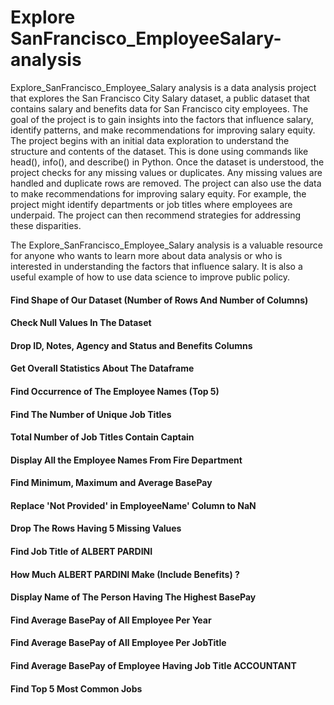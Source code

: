 # Explore SanFrancisco_EmployeeSalary-analysis
Explore_SanFrancisco_Employee_Salary analysis is a data analysis project that explores the San Francisco City Salary dataset, a public dataset that contains salary and benefits data for San Francisco city employees. The goal of the project is to gain insights into the factors that influence salary, identify patterns, and make recommendations for improving salary equity.
The project begins with an initial data exploration to understand the structure and contents of the dataset. This is done using commands like head(), info(), and describe() in Python. Once the dataset is understood, the project checks for any missing values or duplicates. Any missing values are handled and duplicate rows are removed.
The project can also use the data to make recommendations for improving salary equity. For example, the project might identify departments or job titles where employees are underpaid. The project can then recommend strategies for addressing these disparities.

The Explore_SanFrancisco_Employee_Salary analysis is a valuable resource for anyone who wants to learn more about data analysis or who is interested in understanding the factors that influence salary. It is also a useful example of how to use data science to improve public policy.

#### Find Shape of Our Dataset (Number of Rows And Number of Columns)
#### Check Null Values In The Dataset
#### Drop ID, Notes, Agency and Status and Benefits Columns
#### Get Overall Statistics About The Dataframe
#### Find Occurrence of The Employee Names (Top 5)
#### Find The Number of Unique Job Titles
#### Total Number of Job Titles Contain Captain
#### Display All the Employee Names From Fire Department
#### Find Minimum, Maximum and Average BasePay
#### Replace 'Not Provided' in EmployeeName' Column to NaN
#### Drop The Rows Having 5 Missing Values
#### Find Job Title of ALBERT PARDINI
#### How Much ALBERT PARDINI Make (Include Benefits) ?
#### Display Name of The Person Having The Highest BasePay
#### Find Average BasePay of All Employee Per Year
#### Find Average BasePay of All Employee Per JobTitle
#### Find Average BasePay of Employee Having Job Title ACCOUNTANT
#### Find Top 5 Most Common Jobs
